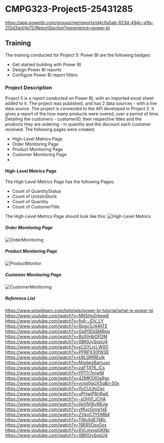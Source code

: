 # CMPG323-Project5-25431285 
https://app.powerbi.com/groups/me/reports/d4c9a5ab-923d-494c-a1fa-212d3acb1e75/ReportSection?experience=power-bi
## Training
The training conducted for Project 5: Power BI are the following badges:
- Get started building with Power BI
- Design Power BI reports
- Configure Power Bi report filters
### Project Description
Project 5 is a report conducted on Power BI, with an imported excel sheet added to it. 
The project was published, and has 2 data sources - with a live data source. The project is connected to the API developed in Project 2.
It gives a report of the how many products were overed, over a period of time. Detailing the customers - customerID, their respective titles and the products they are ordering - in quantity and the discount each customer received.
The following pages were created:
- High-Level Metrics Page
- Order Monitoring Page
- Product Monitoring Page
- Customer Monitoring Page
- 
#### High-Level Metrics Page
The High-Level Metrics Page has the following Pages:
- Count of QuantityStatus
- Count of UnitsInStock
- Count of Quantity
- Count of CustomerTitle.

The High-Level Metrics Page should look like this:
![High-Level Metrics](https://github.com/Tshepiso37/CMPG323-Project5-25431285/assets/91364465/5cde8376-e96b-47b1-ab5c-fc492cd97a34)

##### Order Monitoring Page
![OrderMonitoring](https://github.com/Tshepiso37/CMPG323-Project5-25431285/assets/91364465/99c96b82-0bfa-402a-9215-5765eac546d7)

##### Product Monitoring Page
![ProductMonitor](https://github.com/Tshepiso37/CMPG323-Project5-25431285/assets/91364465/2beefae5-392d-4fda-b24e-b9678c16b44d)

##### Customer Monitoring Page
![CustomerMonitoring](https://github.com/Tshepiso37/CMPG323-Project5-25431285/assets/91364465/dd97a5e6-2d53-4328-83eb-a5e2fc6e157f)


##### Reference List
https://www.simplilearn.com/tutorials/power-bi-tutorial/what-is-power-bi
https://www.youtube.com/watch?v=NNSHu0rkew8
https://www.youtube.com/watch?v=fnA-_iDV_LY
https://www.youtube.com/watch?v=Rpgo3J44hTE
https://www.youtube.com/watch?v=GpP0EbSMRpg
https://www.youtube.com/watch?v=BsXliHbOFDM
https://www.youtube.com/watch?v=0BKlUySopU4
https://www.youtube.com/watch?v=xCSYLrcLW00
https://www.youtube.com/watch?v=PPBPX30fW3E
https://www.youtube.com/watch?v=k9LGRfREuIk
https://www.youtube.com/watch?v=ModwzBamuxo
https://www.youtube.com/watch?v=zaFTAT6_jCs
https://www.youtube.com/watch?v=YP1Tr7nrwNI
https://www.youtube.com/watch?v=42MK5XOa9gc
https://www.youtube.com/watch?v=vcijg0gUXSg&t=50s
https://www.youtube.com/watch?v=I1cCUUhiZgc
https://www.youtube.com/watch?v=uPHwjPRnRwE
https://www.youtube.com/watch?v=-sOHVl_iCHA
https://www.youtube.com/watch?v=0eVN16v9RJw
https://www.youtube.com/watch?v=vfKxcGmw1sE
https://www.youtube.com/watch?v=ZVknC7YEMB4
https://www.youtube.com/watch?v=TjNvXdE74Bc
https://www.youtube.com/watch?v=19E65OsxGzs
https://www.youtube.com/watch?v=XVLmvvpGKNc
https://www.youtube.com/watch?v=0BKlUySopU4
